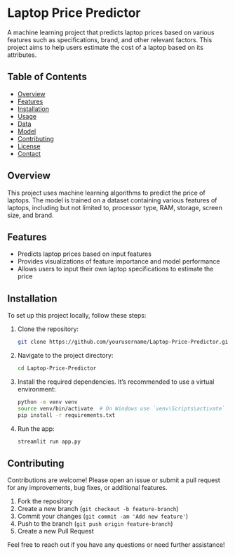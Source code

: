 # Laptop Price Predictor

A machine learning project that predicts laptop prices based on various features such as specifications, brand, and other relevant factors. This project aims to help users estimate the cost of a laptop based on its attributes.

## Table of Contents

- [Overview](#overview)
- [Features](#features)
- [Installation](#installation)
- [Usage](#usage)
- [Data](#data)
- [Model](#model)
- [Contributing](#contributing)
- [License](#license)
- [Contact](#contact)

## Overview

This project uses machine learning algorithms to predict the price of laptops. The model is trained on a dataset containing various features of laptops, including but not limited to, processor type, RAM, storage, screen size, and brand. 

## Features

- Predicts laptop prices based on input features
- Provides visualizations of feature importance and model performance
- Allows users to input their own laptop specifications to estimate the price

## Installation

To set up this project locally, follow these steps:

1. Clone the repository:

    ```bash
    git clone https://github.com/yourusername/Laptop-Price-Predictor.git
    ```

2. Navigate to the project directory:

    ```bash
    cd Laptop-Price-Predictor
    ```

3. Install the required dependencies. It’s recommended to use a virtual environment:

    ```bash
    python -m venv venv
    source venv/bin/activate  # On Windows use `venv\Scripts\activate`
    pip install -r requirements.txt
    ```
4. Run the app:
   ```bash
   streamlit run app.py
   ```

## Contributing

Contributions are welcome! Please open an issue or submit a pull request for any improvements, bug fixes, or additional features.

1. Fork the repository
2. Create a new branch (`git checkout -b feature-branch`)
3. Commit your changes (`git commit -am 'Add new feature'`)
4. Push to the branch (`git push origin feature-branch`)
5. Create a new Pull Request


Feel free to reach out if you have any questions or need further assistance!
